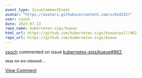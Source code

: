 ```yaml
---
event_type: IssueCommentEvent
avatar: "https://avatars.githubusercontent.com/u/814322?"
user: vsoch
date: 2023-07-13
repo_name: kubernetes-sigs/kueue
html_url: https://github.com/kubernetes-sigs/kueue/pull/962
repo_url: https://github.com/kubernetes-sigs/kueue
---
```


<a href='https://github.com/vsoch' target='_blank'>vsoch</a> commented on issue <a href='https://github.com/kubernetes-sigs/kueue/pull/962' target='_blank'>kubernetes-sigs/kueue#962</a>.

<small>okay we are rebased!...</small>

<a href='https://github.com/kubernetes-sigs/kueue/pull/962' target='_blank'>View Comment</a>